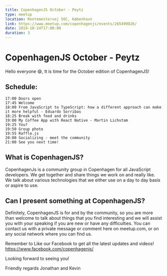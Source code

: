 ```yaml
---
title: CopenhagenJS October - Peytz
type: meetup
location: Rentemestervej 56C, København
link: https://www.meetup.com/copenhagenjs/events/265499826/
date: 2019-10-24T17:00:00
duration: 3
---
```


# CopenhagenJS October - Peytz

Hello everyone 😄,
It is time for the October edition of CopenhagenJS!

## Schedule:

    17:00 Doors open
    17:45 Welcome
    18:00 From JavaScript to TypeScript: how a different approach can make it more helpful - Eduardo Sorribas
    18:25 Break with food and drinks
    19:00 My Coffee App with React Native - Martin Lichstam
    19:25 You?
    19:50 Group photo
    19:55 Raffle.js
    20:00 Socializing - meet the community
    21:00 See you next time!

## What is CopenhagenJS?

CopenhagenJs is a community group in Copenhagen for all JavaScript developers. We get together and share things we work on and really like. We talk about various technologies that we either use on a day to day basis or aspire to use.

## Can I present something at CopenhagenJS?

Definitely, CopenhagenJS is for and by the community, so you are more than welcome to talk about things that you find interesting and we will assist you with your speaking if you are new or have any difficulties. You can contact us with a private message or comment here on meetup.com, or on any social network where you can find us.

Remember to Like our Facebook to get all the latest updates and videos!
https://www.facebook.com/copenhagenjs/

Looking forward to seeing you!

Friendly regards
Jonathan and Kevin
